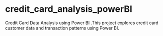 # credit_card_analysis_powerBI
Credit Card Data Analysis using Power BI .This project explores credit card customer data and transaction patterns using Power BI.
